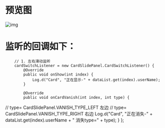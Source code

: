 # 预览图
![img](https://github.com/james-gan/SlideCard/blob/master/app/src/main/res/gif/aaaa.gif)
# 监听的回调如下：

        // 1. 左右滑动监听
        cardSwitchListener = new CardSlidePanel.CardSwitchListener() {
            @Override
            public void onShow(int index) {
                Log.d("Card", "正在显示-" + dataList.get(index).userName);
            }

            @Override
            public void onCardVanish(int index, int type) {
//           type=  CardSlidePanel.VANISH_TYPE_LEFT    左边
//           type= CardSlidePanel.VANISH_TYPE_RIGHT    右边
                Log.d("Card", "正在消失-" + dataList.get(index).userName + " 消失type=" + type);
            }
        };
